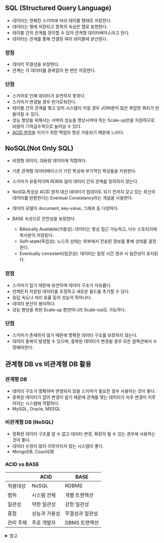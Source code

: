 ## SQL (Structured Query Language)

- 데이터는 정해진 스키마에 따라 테이블 형태로 저장한다.
- 데이터는 행에 저장되고 항목의 속성은 열로 표현한다.
- 테이블 간의 관계를 정의할 수 있어 관계형 데이터베이스라고 한다.
- 데이터는 관계를 통해 연결된 여러 테이블에 분산된다.

### 장점
- 데이터 무결성을 보장한다.
- 관계는 각 데이터를 중복없이 한 번만 저장한다.

### 단점
- 스키마로 인해 데이터가 유연하지 못하다.
- 스키마가 변경될 경우 번거로워진다.
- 테이블 간의 관계를 맺고 있어 시스템이 커질 경우 JOIN문이 많은 복잡한 쿼리가 만들어질 수 있다.
- 성능 향상을 위해서는 서버의 성능을 향상시켜야 하는 Scale-up만을 지원하므로 비용이 기하급수적으로 늘어날 수 있다.
- [ACID 원칙](https://github.com/ahnsoheee/TIL/blob/master/Database/%ED%8A%B8%EB%9E%9C%EC%9E%AD%EC%85%98.md#1-acid-%EC%9B%90%EC%B9%99---%ED%8A%B8%EB%9E%9C%EC%9E%AD%EC%85%98%EC%9D%98-%ED%8A%B9%EC%A7%95)을 지키기 위한 백업이 항상 가동되기 때문에 느리다.


## NoSQL(Not Only SQL)

- 비정형 데이터, 대용량 데이터에 적합하다.
- 기존 관계형 데이터베이스가 가진 특성에 부가적인 특성들을 지원한다.
- 스키마가 유동적이며 RDB와 달리 데이터 간의 관계를 정의하지 않는다.
- NoSQL특성상 ACID 원칙 대신 데이터가 업데이트 되기 전까지 갖고 있는 최신의 데이터를 반환한다는 Eventual Consistancy라는 개념을 사용한다.
- 데이터 모델이 document, key-value, 그래프 등 다양하다.

- BASE 속성으로 안전성을 보장한다.
    - BAsically Available(가용성): 데이터는 항상 접근 가능하고, 다수 스토리지에 복사본이 저장된다.
    - Soft-state(독립성): 노드의 상태는 외부에서 전송된 정보를 통해 상태를 결정한다.
    - Eventually consistent(일관성): 데이터는 일정 시간 경과 시 일관성이 유지된다.

### 장점

- 스키마가 없기 때문에 유연하며 데이터 구조가 자유롭다.
- 언제든지 저장된 데이터를 조정하고 새로운 필드를 추가할 수 있다.
- 응답 속도나 처리 효율 등의 성능이 뛰어나다.
- 데이터 분산이 용이하다.
- 성능 향상을 위한 Scale-up 뿐만아니라 Scale-out도 가능하다.


### 단점

- 스키마가 존재하지 않기 때문에 명확한 데이터 구조를 보장하지 않는다.
- 데이터 중복이 발생할 수 있으며, 중복된 데이터가 변경될 경우 모든 컬렉션에서 수정해야한다.


## 관계형 DB vs 비관계형 DB 활용

### 관계형 DB
- 데이터 구조가 명확하며 변경되지 않을 스키마가 필요한 경우 사용하는 것이 좋다.
- 중복된 데이터가 없어 변경이 쉽기 때문에 관계를 맺는 데이터가 자주 변경이 이루어지는 시스템에 적합하다.
- MySQL, Oracle, MSSQL

### 비관계형 DB (NoSQL)
- 정확한 데이터 구조를 알 수 없고 데이터 변경, 확장이 될 수 있는 경우에 사용하는 것이 좋다.
- 데이터 수정이 많이 이루어지지 않는 시스템이 좋다.
- MongoDB, CouchDB

### ACID vs BASE
||ACID|BASE|
|---|---|---|
|적용대상|NoSQL|RDBMS|
|범위|시스템 전체|개별 트랜잭션|
|일관성|약한 일관성|강한 일관성|
|중점|성능과 가용성|무결성과 일관성|
|관리 주체|주로 개발자|DBMS 트랜잭션|

<details>
<summary>참고</summary>

- http://blog.skby.net/nosql-base-%EC%86%8D%EC%84%B1/
</details>